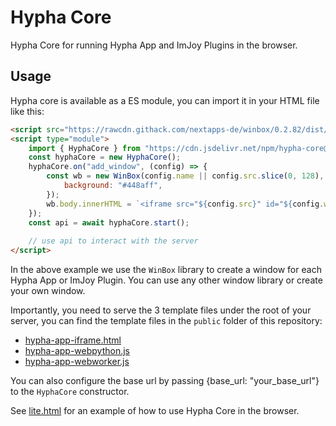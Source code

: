 # Hypha Core

Hypha Core for running Hypha App and ImJoy Plugins in the browser.


## Usage

Hypha core is available as a ES module, you can import it in your HTML file like this:

```html
<script src="https://rawcdn.githack.com/nextapps-de/winbox/0.2.82/dist/winbox.bundle.min.js"></script>
<script type="module">
    import { HyphaCore } from "https://cdn.jsdelivr.net/npm/hypha-core@0.20.27/dist/hypha-core.mjs";
    const hyphaCore = new HyphaCore();
    hyphaCore.on("add_window", (config) => {
        const wb = new WinBox(config.name || config.src.slice(0, 128), {
            background: "#448aff",
        });
        wb.body.innerHTML = `<iframe src="${config.src}" id="${config.window_id}" style="width: 100%; height: 100%; border: none;"></iframe>`;
    });
    const api = await hyphaCore.start();
    
    // use api to interact with the server
</script>
```

In the above example we use the `WinBox` library to create a window for each Hypha App or ImJoy Plugin. You can use any other window library or create your own window.

Importantly, you need to serve the 3 template files under the root of your server, you can find the template files in the `public` folder of this repository:

 - [hypha-app-iframe.html](./public/hypha-app-iframe.html)
 - [hypha-app-webpython.js](./public/hypha-app-webpython.js)
 - [hypha-app-webworker.js](./public/hypha-app-webworker.js)

You can also configure the base url by passing {base_url: "your_base_url"} to the `HyphaCore` constructor.

See [lite.html](./public/lite.html) for an example of how to use Hypha Core in the browser.
